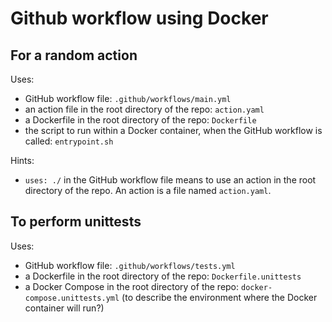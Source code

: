 
# Github workflow using Docker 

## For a random action

Uses:
- GitHub workflow file: `.github/workflows/main.yml`
- an action file in the root directory of the repo: `action.yaml`
- a Dockerfile in the root directory of the repo: `Dockerfile`
- the script to run within a Docker container, when the GitHub workflow is called: `entrypoint.sh`

Hints:
 - `uses: ./` in the GitHub workflow file means to use an action in the root directory of the repo. An action is a file named `action.yaml`.
 
## To perform unittests

Uses:
- GitHub workflow file: `.github/workflows/tests.yml`
- a Dockerfile in the root directory of the repo: `Dockerfile.unittests`
- a Docker Compose in the root directory of the repo: `docker-compose.unittests.yml`
  (to describe the environment where the Docker container will run?)

